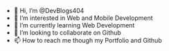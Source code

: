 - 👋 Hi, I’m @DevBlogs404
- 👀 I’m interested in Web and Mobile Development
- 🌱 I’m currently learning Web Development
- 💞️ I’m looking to collaborate on Github
- 📫 How to reach me though my Portfolio and Github

<!---
DevBlogs404/DevBlogs404 is a ✨ special ✨ repository because its `README.md` (this file) appears on your GitHub profile.
You can click the Preview link to take a look at your changes.
--->
